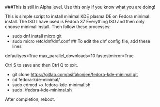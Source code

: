 ###This is still in Alpha level. Use this only if you know what you are doing!

This is simple script to install minimal KDE plasma DE on Fedora minimal install. The ISO I have used is Fedora 37 Everything ISO and then only choose minimal install. Then follow these processes:
- sudo dnf install micro git
- sudo micro /etc/dnf/dnf.conf ## To edit the dnf config file, add these lines

defaultyes=True
max_parallel_downloads=10
fastestmirror=True

Ctrl S to save and then Ctrl Q to exit.

- git clone https://gitlab.com/asifakonjee/fedora-kde-minimal.git
- cd fedora-kde-minimal/
- sudo cdmod +x fedora-kde-minimal.sh
- sudo ./fedora-kde-minimal.sh

After completion, reboot.

